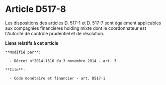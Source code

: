 # Article D517-8

Les dispositions des articles          D. 517-1 et D. 517-7 sont également applicables aux compagnies financières holding
mixte dont le coordonnateur est l'Autorité de contrôle prudentiel et de résolution.

**Liens relatifs à cet article**

	**Modifié par**:

	  - Décret n°2014-1316 du 3 novembre 2014 - art. 3

	**Cite**:

	  - Code monétaire et financier - art. D517-1
